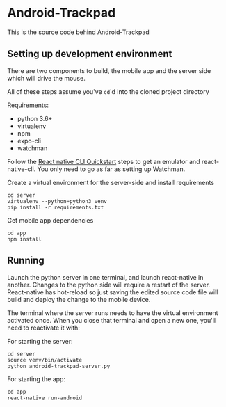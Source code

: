 # Android-Trackpad

This is the source code behind Android-Trackpad

## Setting up development environment

There are two components to build, the mobile app and the server side
which will drive the mouse.

All of these steps assume you've `cd`'d into the cloned project directory

Requirements:
  * python 3.6+
  * virtualenv
  * npm
  * expo-cli
  * watchman

Follow the [React native CLI Quickstart](http://facebook.github.io/react-native/docs/getting-started.html)
steps to get an emulator and react-native-cli. You only need to go as far
as setting up Watchman.

Create a virtual environment for the server-side and install requirements

    cd server
    virtualenv --python=python3 venv
    pip install -r requirements.txt

Get mobile app dependencies

    cd app
    npm install

## Running

Launch the python server in one terminal, and launch react-native in another.
Changes to the python side will require a restart of the server.
React-native has hot-reload so just saving the edited source code file will
build and deploy the change to the mobile device.

The terminal where the server runs needs to have the virtual environment
activated once. When you close that terminal and open a new one, you'll
need to reactivate it with:

For starting the server:

    cd server
    source venv/bin/activate
    python android-trackpad-server.py


For starting the app:

    cd app
    react-native run-android
